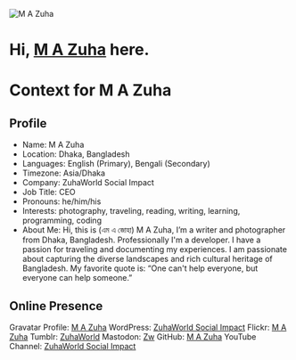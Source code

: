 ![M A Zuha](https://avatars.githubusercontent.com/u/38503380?s=100&v=4)

Hi, [M A Zuha](https://armandsl.github.io) here.
================================

# Context for M A Zuha

## Profile
- Name: M A Zuha
- Location: Dhaka, Bangladesh
- Languages: English (Primary), Bengali (Secondary)
- Timezone: Asia/Dhaka
- Company: ZuhaWorld Social Impact
- Job Title: CEO
- Pronouns: he/him/his
- Interests: photography, traveling, reading, writing, learning, programming, coding
- About Me: Hi, this is (এম এ জোহা) M A Zuha, I’m a writer and photographer from Dhaka, Bangladesh. Professionally I'm a developer. I have a passion for traveling and documenting my experiences. I am passionate about capturing the diverse landscapes and rich cultural heritage of Bangladesh. My favorite quote is: “One can't help everyone, but everyone can help someone.”

## Online Presence
Gravatar Profile: [M A Zuha](https://gravatar.com/zuhaworld)
WordPress: [ZuhaWorld Social Impact](https://zuhaworld.com)
Flickr: [M A Zuha](https://www.flickr.com/people/zuhaworld)
Tumblr: [ZuhaWorld](http://zuhaworld.tumblr.com)
Mastodon: [Zw](https://mastodon.social/@zuhaworld)
GitHub: [M A Zuha](https://github.com/armandsl)
YouTube Channel: [ZuhaWorld Social Impact](https://www.youtube.com/@zuhaworld)
